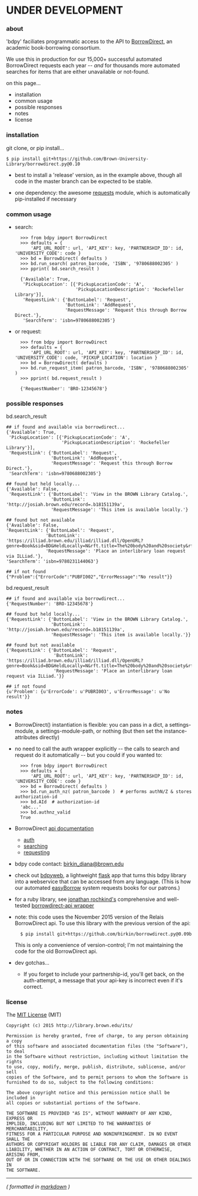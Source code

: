 UNDER DEVELOPMENT
=================


### about ###

'bdpy' faciliates programmatic access to the API to [BorrowDirect](http://www.borrowdirect.org), an academic book-borrowing consortium.

We use this in production for our 15,000+ successful automated BorrowDirect requests each year -- _and_ for thousands more automated searches for items that are either unavailable or not-found.

on this page...

- installation
- common usage
- possible responses
- notes
- license



### installation ###

git clone, or pip install...

    $ pip install git+https://github.com/Brown-University-Library/borrowdirect.py@0.10

- best to install a 'release' version, as in the example above, though all code in the master branch can be expected to be stable.

- one dependency: the awesome [requests](http://docs.python-requests.org/en/latest/) module, which is automatically pip-installed if necessary



### common usage ###

- search:

        >>> from bdpy import BorrowDirect
        >>> defaults = {
            'API_URL_ROOT': url, 'API_KEY': key, 'PARTNERSHIP_ID': id, 'UNIVERSITY_CODE': code }
        >>> bd = BorrowDirect( defaults )
        >>> bd.run_search( patron_barcode, 'ISBN', '9780688002305' )
        >>> pprint( bd.search_result )

        {'Available': True,
         'PickupLocation': [{'PickupLocationCode': 'A',
                             'PickupLocationDescription': 'Rockefeller Library'}],
         'RequestLink': {'ButtonLabel': 'Request',
                         'ButtonLink': 'AddRequest',
                         'RequestMessage': 'Request this through Borrow Direct.'},
         'SearchTerm': 'isbn=9780688002305'}


- or request:

        >>> from bdpy import BorrowDirect
        >>> defaults = {
            'API_URL_ROOT': url, 'API_KEY': key, 'PARTNERSHIP_ID': id, 'UNIVERSITY_CODE': code, 'PICKUP_LOCATION': location }
        >>> bd = BorrowDirect( defaults )
        >>> bd.run_request_item( patron_barcode, 'ISBN', '9780688002305' )
        >>> pprint( bd.request_result )

        {'RequestNumber': 'BRO-12345678'}



### possible responses ###

bd.search_result

    ## if found and available via borrowdirect...
    {'Available': True,
     'PickupLocation': [{'PickupLocationCode': 'A',
                         'PickupLocationDescription': 'Rockefeller Library'}],
     'RequestLink': {'ButtonLabel': 'Request',
                     'ButtonLink': 'AddRequest',
                     'RequestMessage': 'Request this through Borrow Direct.'},
     'SearchTerm': 'isbn=9780688002305'}

    ## found but held locally...
    {'Available': False,
     'RequestLink': {'ButtonLabel': 'View in the BROWN Library Catalog.',
                     'ButtonLink': 'http://josiah.brown.edu/record=.b18151139a',
                     'RequestMessage': 'This item is available locally.'}

    ## found but not available
    {'Available': False,
    'RequestLink': {'ButtonLabel': 'Request',
                   'ButtonLink': 'https://illiad.brown.edu/illiad/illiad.dll/OpenURL?genre=Book&sid=BD&HeldLocally=N&rft.title=The%20body%20and%20society&rft.aufirst=Peter%20Robert%20Lamont&rft.aulast=Brown&rft.edition=Twentieth%20anniversary%20ed.%20with%20a%20new%20introduction&rft.date=c2008&rft.isbn=9780231144063%20%28cloth%20%3A%20alk.%20paper%20%3A%20alk.%20paper%29&rft.isbn=9780231144070%20%28pbk.%20%3A%20alk.%20paper%20%3A%20alk.%20paper%29&rft.dat=195747707&rft.pub=Columbia%20University%20Press&rft.place=New%20York',
                   'RequestMessage': 'Place an interlibrary loan request via ILLiad.'},
    'SearchTerm': 'isbn=9780231144063'}

    ## if not found
    {"Problem":{"ErrorCode":"PUBFI002","ErrorMessage":"No result"}}

bd.request_result

    ## if found and available via borrowdirect...
    {'RequestNumber': 'BRO-12345678'}

    ## found but held locally...
    {'RequestLink': {'ButtonLabel': 'View in the BROWN Library Catalog.',
                     'ButtonLink': 'http://josiah.brown.edu/record=.b18151139a',
                     'RequestMessage': 'This item is available locally.'}}

    ## found but not available
    {'RequestLink': {'ButtonLabel': 'Request',
                      'ButtonLink': 'https://illiad.brown.edu/illiad/illiad.dll/OpenURL?genre=Book&sid=BD&HeldLocally=N&rft.title=The%20body%20and%20society&rft.aufirst=Peter%20Robert%20Lamont&rft.aulast=Brown&rft.edition=Twentieth%20anniversary%20ed.%20with%20a%20new%20introduction&rft.date=c2008&rft.isbn=9780231144063%20%28cloth%20%3A%20alk.%20paper%20%3A%20alk.%20paper%29&rft.isbn=9780231144070%20%28pbk.%20%3A%20alk.%20paper%20%3A%20alk.%20paper%29&rft.dat=195747707&rft.pub=Columbia%20University%20Press&rft.place=New%20York',
                      'RequestMessage': 'Place an interlibrary loan request via ILLiad.'}}

    ## if not found
    {u'Problem': {u'ErrorCode': u'PUBRI003', u'ErrorMessage': u'No result'}}



### notes ###

- BorrowDirect() instantiation is flexible: you can pass in a dict, a settings-module, a settings-module-path, or nothing (but then set the instance-attributes directly)

- no need to call the auth wrapper explicitly -- the calls to search and request do it automatically -- but you could if you wanted to:

        >>> from bdpy import BorrowDirect
        >>> defaults = {
            'API_URL_ROOT': url, 'API_KEY': key, 'PARTNERSHIP_ID': id, 'UNIVERSITY_CODE': code }
        >>> bd = BorrowDirect( defaults )
        >>> bd.run_auth_nz( patron_barcode )  # performs authN/Z & stores authorization-id
        >>> bd.AId  # authorization-id
        'abc...'
        >>> bd.authnz_valid
        True

- BorrowDirect [api documentation](https://relais.atlassian.net/wiki/display/ILL/Relais+web+services)
    - [auth](https://relais.atlassian.net/wiki/display/ILL/Authentication)
    - [searching](https://relais.atlassian.net/wiki/display/ILL/Find+Item)
    - [requesting](https://relais.atlassian.net/wiki/display/ILL/RequestItem)

- bdpy code contact: birkin_diana@brown.edu

- check out [bdpyweb](https://github.com/birkin/bdpyweb_code), a lightweight [flask](http://flask.pocoo.org) app that turns this bdpy library into a webservice that can be accessed from any language. (This is how our automated [easyBorrow](http://library.brown.edu/borrowing/easyBorrow.php) system requests books for our patrons.)

- for a ruby library, see [jonathan rochkind's](https://github.com/jrochkind) comprehensive and well-tested [borrowdirect-api wrapper](https://github.com/jrochkind/borrow_direct)

- note: this code uses the November 2015 version of the Relais BorrowDirect api. To use this library with the previous version of the api:

        $ pip install git+https://github.com/birkin/borrowdirect.py@0.09b

    This is only a convenience of version-control; I'm not maintaining the code for the old BorrowDirect api.

- dev gotchas...
    - If you forget to include your partnership-id, you'll get back, on the auth-attempt, a message that your api-key is incorrect even if it's correct.



### license ###

The [MIT License](http://opensource.org/licenses/MIT) (MIT)

    Copyright (c) 2015 http://library.brown.edu/its/

    Permission is hereby granted, free of charge, to any person obtaining a copy
    of this software and associated documentation files (the "Software"), to deal
    in the Software without restriction, including without limitation the rights
    to use, copy, modify, merge, publish, distribute, sublicense, and/or sell
    copies of the Software, and to permit persons to whom the Software is
    furnished to do so, subject to the following conditions:

    The above copyright notice and this permission notice shall be included in
    all copies or substantial portions of the Software.

    THE SOFTWARE IS PROVIDED "AS IS", WITHOUT WARRANTY OF ANY KIND, EXPRESS OR
    IMPLIED, INCLUDING BUT NOT LIMITED TO THE WARRANTIES OF MERCHANTABILITY,
    FITNESS FOR A PARTICULAR PURPOSE AND NONINFRINGEMENT. IN NO EVENT SHALL THE
    AUTHORS OR COPYRIGHT HOLDERS BE LIABLE FOR ANY CLAIM, DAMAGES OR OTHER
    LIABILITY, WHETHER IN AN ACTION OF CONTRACT, TORT OR OTHERWISE, ARISING FROM,
    OUT OF OR IN CONNECTION WITH THE SOFTWARE OR THE USE OR OTHER DEALINGS IN
    THE SOFTWARE.

---

_( formatted in [markdown](http://daringfireball.net/projects/markdown/) )_

